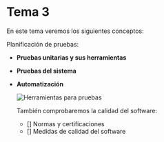 # Tema 3 
En este tema veremos los siguientes conceptos:

Planificación de pruebas:
- **Pruebas unitarias y sus herramientas**
- **Pruebas del sistema**
- **Automatización**

  ![Herramientas para pruebas](https://rborja.net/wp-content/uploads/2019/06/herramientas-para-pruebas-de-sof-1280x500.jpg)

  También comprobaremos la calidad del software:
  - [] Normas y certificaciones
  - [] Medidas de calidad del software
